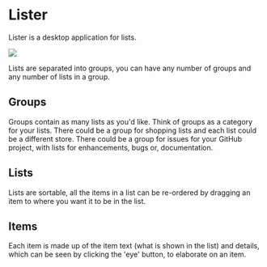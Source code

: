 # Lister

Lister is a desktop application for lists.

![](http://raw.github.com/sheodox/lister/master/docs/demo.png)

Lists are separated into groups, you can have any number of groups and any number of lists in a group.

## Groups

Groups contain as many lists as you'd like. Think of groups as a category for your lists. There could be a group for shopping lists and each list could be a different store.
There could be a group for issues for your GitHub project, with lists for enhancements, bugs or, documentation.

## Lists

Lists are sortable, all the items in a list can be re-ordered by dragging an item to where you want it to be in the list.

## Items

Each item is made up of the item text (what is shown in the list) and details, which can be seen by clicking the 'eye' button, to elaborate on an item.